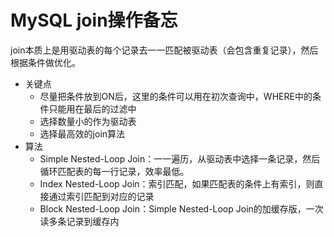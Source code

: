 # MySQL join操作备忘


join本质上是用驱动表的每个记录去一一匹配被驱动表（会包含重复记录），然后根据条件做优化。

* 关键点
  * 尽量把条件放到ON后，这里的条件可以用在初次查询中，WHERE中的条件只能用在最后的过滤中
  * 选择数量小的作为驱动表
  * 选择最高效的join算法
* 算法
  * Simple Nested-Loop Join：一一遍历，从驱动表中选择一条记录，然后循环匹配表的每一行记录，效率最低。
  * Index Nested-Loop Join：索引匹配，如果匹配表的条件上有索引，则直接通过索引匹配到对应的记录
  * Block Nested-Loop Join：Simple Nested-Loop Join的加缓存版，一次读多条记录到缓存内
